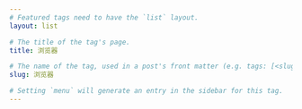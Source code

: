 ```yaml
---
# Featured tags need to have the `list` layout.
layout: list

# The title of the tag's page.
title: 浏览器

# The name of the tag, used in a post's front matter (e.g. tags: [<slug>]).
slug: 浏览器

# Setting `menu` will generate an entry in the sidebar for this tag.
---
```

